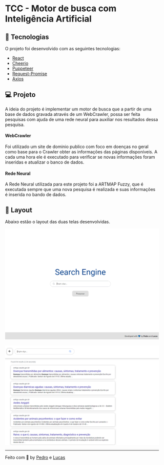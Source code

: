 # TCC - Motor de busca com Inteligência Artificial

## :rocket: Tecnologias

O projeto foi desenvolvido com as seguintes tecnologias:

- [React](https://reactjs.org/)
- [Cheerio](https://cheerio.js.org/)
- [Puppeteer](https://pptr.dev/)
- [Request-Promise](https://github.com/request/request-promise)
- [Axios](https://github.com/axios/axios/)

## :computer: Projeto

A ideia do projeto é implementar um motor de busca que a partir de uma base de dados gravada através de um WebCrawler, possa ser feita pesquisas com ajuda de uma rede neural para auxiliar nos resultados dessa pesquisa.

#### WebCrawler
Foi utilizado um site de dominio publico com foco em doenças no geral como base para o Crawler obter as informações das páginas disponíveis. A cada uma hora ele é executado para verificar se novas informações foram inseridas e atualizar o banco de dados.
#### Rede Neural
A Rede Neural utilizada para este projeto foi a ARTMAP Fuzzy, que é executada sempre que uma nova pesquisa é realizada e suas informações é inserida no bando de dados.

## :bookmark: Layout

Abaixo estão o layout das duas telas desenvolvidas.

<p align="center">
    <img alt="Home" src=".github/home.png" width="700">
    <br />
    <br />
    <img alt="Results" src=".github/results.png" width="700">
</p>

---
Feito com :blue_heart: by [Pedro](https://github.com/pedrocs378/) e [Lucas](https://github.com/feernando998)
  
